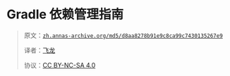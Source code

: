 # Gradle 依赖管理指南

> 原文：[`zh.annas-archive.org/md5/d8aa8278b91e9c8ca99c7430135267e9`](https://zh.annas-archive.org/md5/d8aa8278b91e9c8ca99c7430135267e9)
> 
> 译者：[飞龙](https://github.com/wizardforcel)
> 
> 协议：[CC BY-NC-SA 4.0](http://creativecommons.org/licenses/by-nc-sa/4.0/)
